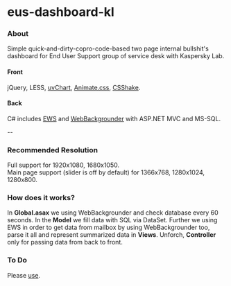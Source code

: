 # eus-dashboard-kl

<h3>About</h3>
Simple quick-and-dirty-copro-code-based two page internal bullshit's dashboard for End User Support group of service desk with Kaspersky Lab.

<h4>Front</h4> 
jQuery, LESS, <a href="https://github.com/Imaginea/uvCharts">uvChart</a>, <a href="https://github.com/daneden/animate.css/">Animate.css</a>, <a href="https://github.com/elrumordelaluz/csshake">CSShake</a>.
<h4>Back</h4> 
C# includes <a href="https://github.com/OfficeDev/ews-managed-api">EWS</a> and <a href="https://github.com/NuGet/WebBackgrounder">WebBackgrounder</a> with ASP.NET MVC and MS-SQL.

--

<h3>Recommended Resolution</h3>
Full support for 1920x1080, 1680x1050.
<br/>
Main page support (slider is off by default) for 1366x768, 1280x1024, 1280x800.

<h3>How does it works?</h3>
In <b>Global.asax</b> we using WebBackgrounder and check database every 60 seconds. In the <b>Model</b> we fill data with SQL via DataSet. Further we using EWS in order to get data from mailbox by using WebBackgrounder too, parse it all and represent summarized data in <b>Views</b>. Unforch, <b>Controller</b> only for passing data from back to front.

<h3>To Do</h3>
Please <a href="https://github.com/maxmuravyev/eus-dashboard-kl/wiki">use<a>.



